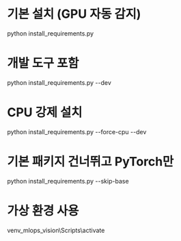 # 기본 설치 (GPU 자동 감지)
python install_requirements.py

# 개발 도구 포함
python install_requirements.py --dev

# CPU 강제 설치
python install_requirements.py --force-cpu --dev

# 기본 패키지 건너뛰고 PyTorch만
python install_requirements.py --skip-base

# 가상 환경 사용
venv_mlops_vision\Scripts\activate
